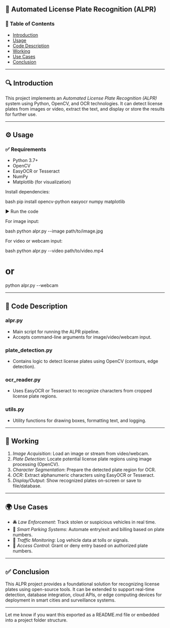 ## 📸 Automated License Plate Recognition (ALPR) 

### 📝 Table of Contents

* [Introduction](#introduction)
* [Usage](#usage)
* [Code Description](#code-description)
* [Working](#working)
* [Use Cases](#use-cases)
* [Conclusion](#conclusion)

---

 ## 🔍 Introduction

This project implements an *Automated License Plate Recognition (ALPR)* system using Python, OpenCV, and OCR technologies. It can detect license plates from images or video, extract the text, and display or store the results for further use.

---

 ## ⚙ Usage

### ✅ Requirements

* Python 3.7+
* OpenCV
* EasyOCR or Tesseract
* NumPy
* Matplotlib (for visualization)

Install dependencies:

bash
pip install opencv-python easyocr numpy matplotlib


▶ Run the code

For image input:

bash
python alpr.py --image path/to/image.jpg


For video or webcam input:

bash
python alpr.py --video path/to/video.mp4
# or
python alpr.py --webcam


---

## 🧠 Code Description

### alpr.py

* Main script for running the ALPR pipeline.
* Accepts command-line arguments for image/video/webcam input.

### plate_detection.py

* Contains logic to detect license plates using OpenCV (contours, edge detection).

### ocr_reader.py

* Uses EasyOCR or Tesseract to recognize characters from cropped license plate regions.

### utils.py

* Utility functions for drawing boxes, formatting text, and logging.

---

## 🔄 Working

1. *Image Acquisition*: Load an image or stream from video/webcam.
2. *Plate Detection*: Locate potential license plate regions using image processing (OpenCV).
3. *Character Segmentation*: Prepare the detected plate region for OCR.
4. *OCR*: Extract alphanumeric characters using EasyOCR or Tesseract.
5. *Display/Output*: Show recognized plates on-screen or save to file/database.

---

## 🌍 Use Cases

* 🚔 *Law Enforcement*: Track stolen or suspicious vehicles in real time.
* 🚗 *Smart Parking Systems*: Automate entry/exit and billing based on plate numbers.
* 🚦 *Traffic Monitoring*: Log vehicle data at tolls or signals.
* 🏢 *Access Control*: Grant or deny entry based on authorized plate numbers.

---

## ✅ Conclusion

This ALPR project provides a foundational solution for recognizing license plates using open-source tools. It can be extended to support real-time detection, database integration, cloud APIs, or edge computing devices for deployment in smart cities and surveillance systems.

---

Let me know if you want this exported as a README.md file or embedded into a project folder structure.
